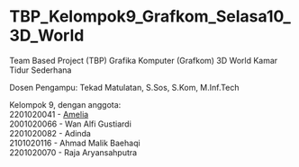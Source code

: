 # TBP_Kelompok9_Grafkom_Selasa10_3D_World
Team Based Project (TBP) Grafika Komputer (Grafkom) 3D World Kamar Tidur Sederhana

 
 Dosen Pengampu: Tekad Matulatan, S.Sos, S.Kom, M.Inf.Tech
 
 Kelompok 9, dengan anggota:<br>
  2201020041 - [Amelia](https://github.com/Mellias) <br>
  2001020066 - Wan Alfi Gustiardi <br>
  2201020082 - Adinda <br>
  2101020116 - Ahmad Malik Baehaqi <br>
  2201020070 - Raja Aryansahputra

